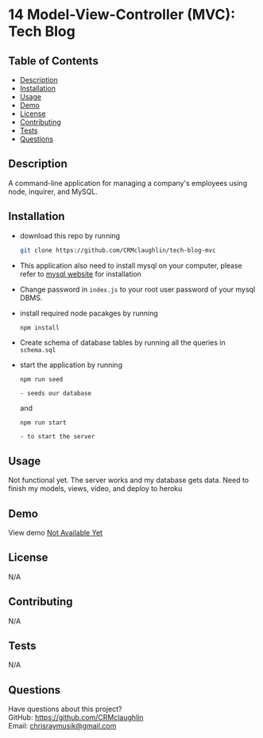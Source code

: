 # 14 Model-View-Controller (MVC): Tech Blog

## Table of Contents
  * [Description](#description)
  * [Installation](#installation)
  * [Usage](#usage)
  * [Demo](#demo)
  * [License](#license)
  * [Contributing](#contributing)
  * [Tests](#tests)
  * [Questions](#questions)

  ## Description
 
 A command-line application for managing a company's employees using node, inquirer, and MySQL.
  
  ## Installation

- download this repo by running
    ```bash
    git clone https://github.com/CRMclaughlin/tech-blog-mvc
    ```
- This application also need to install mysql on your computer, please refer to [mysql website](https://www.mysql.com/downloads/) for installation
- Change password in ```index.js``` to your root user password of your mysql DBMS.
- install required node pacakges by running
    ```bash
    npm install
    ```
- Create schema of database tables by running all the queries in ```schema.sql```

- start the application by running
    ```
    npm run seed
  
    - seeds our database

    ```
    and
    ```
    npm run start

    - to start the server

    ```
    
  

  
## Usage

Not functional yet. The server works and my database gets data. Need to finish my models, views, video, and deploy to heroku
  
## Demo

View demo [Not Available Yet]()

  
## License
N/A
  
  
## Contributing
N/A
  
## Tests
N/A
  
## Questions
Have questions about this project?  
GitHub: https://github.com/CRMclaughlin  
Email: chrisraymusik@gmail.com